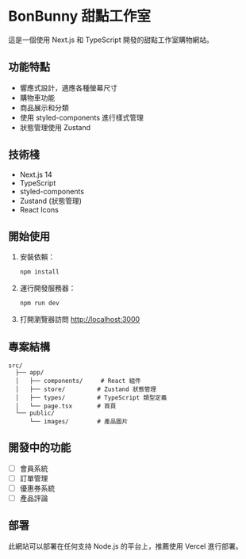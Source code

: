 # BonBunny 甜點工作室

這是一個使用 Next.js 和 TypeScript 開發的甜點工作室購物網站。

## 功能特點

- 響應式設計，適應各種螢幕尺寸
- 購物車功能
- 商品展示和分類
- 使用 styled-components 進行樣式管理
- 狀態管理使用 Zustand

## 技術棧

- Next.js 14
- TypeScript
- styled-components
- Zustand (狀態管理)
- React Icons

## 開始使用

1. 安裝依賴：

   ```bash
   npm install
   ```

2. 運行開發服務器：

   ```bash
   npm run dev
   ```

3. 打開瀏覽器訪問 [http://localhost:3000](http://localhost:3000)

## 專案結構

```
src/
  ├── app/
  │   ├── components/     # React 組件
  │   ├── store/         # Zustand 狀態管理
  │   ├── types/         # TypeScript 類型定義
  │   └── page.tsx       # 首頁
  └── public/
      └── images/        # 產品圖片
```

## 開發中的功能

- [ ] 會員系統
- [ ] 訂單管理
- [ ] 優惠券系統
- [ ] 產品評論

## 部署

此網站可以部署在任何支持 Node.js 的平台上，推薦使用 Vercel 進行部署。
